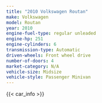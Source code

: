```yaml
---
title: "2010 Volkswagen Routan"
make: Volkswagen
model: Routan
year: 2010
engine-fuel-type: regular unleaded
engine-hp: 251
engine-cylinders: 6
transmission-type: Automatic
driven-wheels: Front wheel drive
number-of-doors: 4
market-category: N/A
vehicle-size: Midsize
vehicle-style: Passenger Minivan
---
```


{{< car_info >}}
